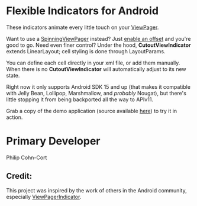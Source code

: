 Flexible Indicators for Android
===============================

These indicators animate every little touch on your [ViewPager][1].

Want to use a [SpinningViewPager][2] instead? Just [enable an offset][3] and you're good to go.
Need even finer control? Under the hood, **CutoutViewIndicator** extends LinearLayout; cell styling is done through LayoutParams.

You can define each cell directly in your xml file, or add them manually.
When there is no  **CutoutViewIndicator** will automatically adjust to its new state.

Right now it only supports Android SDK 15 and up
(that makes it compatible with Jelly Bean, Lollipop, Marshmallow, and
_probably_ Nougat), but there's little stopping it from being backported
all the way to APIv11.

Grab a copy of the demo application (source available [here][4]) to try
it in action.

Primary Developer
=================
Philip Cohn-Cort

Credit:
-------

This project was inspired by the work of others in the Android community,
especially [ViewPagerIndicator][5].


 [1]: https://developer.android.com/reference/android/support/v4/view/ViewPager.html
 [2]: https://github.com/eccyan/SpinningTabStrip
 [3]: src/main/java/com/fuzz/indicator/CutoutViewIndicator.java#L392
 [4]: https://github.com/fuzz-productions/CutoutViewIndicator-Demo
 [5]: https://github.com/JakeWharton/ViewPagerIndicator